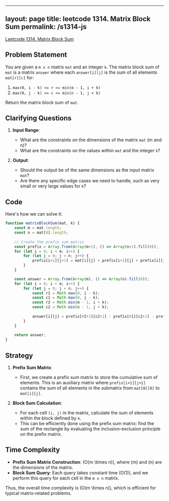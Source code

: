
---
layout: page
title: leetcode 1314. Matrix Block Sum
permalink: /s1314-js
---
[Leetcode 1314. Matrix Block Sum](https://algoadvance.github.io/algoadvance/l1314)
## Problem Statement

You are given a `m x n` matrix `mat` and an integer `k`. The matrix block sum of `mat` is a matrix `answer` where each `answer[i][j]` is the sum of all elements `mat[r][c]` for:

1. `max(0, i - k) <= r <= min(m - 1, i + k)`
2. `max(0, j - k) <= c <= min(n - 1, j + k)`

Return the matrix block sum of `mat`.

## Clarifying Questions

1. **Input Range**:
    - What are the constraints on the dimensions of the matrix `mat` (m and n)?
    - What are the constraints on the values within `mat` and the integer `k`?

2. **Output**:
    - Should the output be of the same dimensions as the input matrix `mat`?
    - Are there any specific edge cases we need to handle, such as very small or very large values for `k`?

## Code

Here's how we can solve it:

```javascript
function matrixBlockSum(mat, k) {
    const m = mat.length;
    const n = mat[0].length;
    
    // Create the prefix sum matrix
    const prefix = Array.from(Array(m+1), () => Array(n+1).fill(0));
    for (let i = 0; i < m; i++) {
        for (let j = 0; j < n; j++) {
            prefix[i+1][j+1] = mat[i][j] + prefix[i+1][j] + prefix[i][j+1] - prefix[i][j];
        }
    }

    const answer = Array.from(Array(m), () => Array(n).fill(0));
    for (let i = 0; i < m; i++) {
        for (let j = 0; j < n; j++) {
            const r1 = Math.max(0, i - k);
            const c1 = Math.max(0, j - k);
            const r2 = Math.min(m - 1, i + k);
            const c2 = Math.min(n - 1, j + k);
            
            answer[i][j] = prefix[r2+1][c2+1] - prefix[r1][c2+1] - prefix[r2+1][c1] + prefix[r1][c1];
        }
    }
    
    return answer;
}
```

## Strategy

1. **Prefix Sum Matrix**:
    - First, we create a prefix sum matrix to store the cumulative sum of elements. This is an auxiliary matrix where `prefix[i+1][j+1]` contains the sum of all elements in the submatrix from `mat[0][0]` to `mat[i][j]`.

2. **Block Sum Calculation**:
    - For each cell `(i, j)` in the matrix, calculate the sum of elements within the block defined by `k`.
    - This can be efficiently done using the prefix sum matrix: find the sum of the rectangle by evaluating the inclusion-exclusion principle on the prefix matrix.

## Time Complexity

- **Prefix Sum Matrix Construction**: \(O(m \times n)\), where \(m\) and \(n\) are the dimensions of the matrix.
- **Block Sum Query**: Each query takes constant time \(O(1)\), and we perform this query for each cell in the `m x n` matrix.

Thus, the overall time complexity is \(O(m \times n)\), which is efficient for typical matrix-related problems.